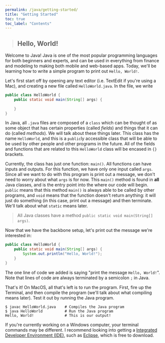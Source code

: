 ```yaml
---
permalink: /java/getting-started/
title: "Getting Started"
toc: true
toc_label: "Contents"
---
```


> ## Hello, World!

Welcome to Java! Java is one of the most popular programming languages for both beginners and experts, and can be used in everything from finance and modeling to making both mobile and web-based apps. Today, we'll be learning how to write a simple program to print out ```Hello, World!```.

Let's first start off by opening any text editor (i.e. TextEdit if you're using a Mac), and creating a new file called ```HelloWorld.java```. In the file, we write

```java
public class HelloWorld {
    public static void main(String[] args) {
        
    }
}
```

In Java, all ```.java``` files are composed of a ```class``` which can be thought of as some object that has certain properties (called _fields_) and things that it can do (called _methods_). We will talk about these things later. This class has the name ```HelloWorld```, and this is a ```public```ly accessible class that will be able to be used by other people and other programs in the future. All of the fields and functions that are related to this ```HelloWorld``` class will be encased in ```{}``` brackets. 

Currently, the class has just one function: ```main()```. All functions can have inputs and outputs. For this function, we have only one input called ```args```. Since all we want to do with this program is print out a message, we don't need to worry about what ```args``` is for now. This ```main()``` method is found in **all** Java classes, and is the entry point into the where our code will begin. ```public``` means that this method ```main()``` is always able to be called by other programs, and ```void``` means that the function doesn't return anything: it will just do something (in this case, print out a message) and then terminate. We'll talk about what ```static``` means later.

> All Java classes have a method ```public static void main(String[] args)```.

Now that we have the backbone setup, let's print out the message we're interested in:

```java
public class HelloWorld {
    public static void main(String[] args) {
        System.out.println("Hello, World!");
    }
}
```
The one line of code we added is saying "print the message ```Hello, World!```". Note that lines of code are always terminated by a semicolon ```;``` in Java.

That's it! On MacOS, all that's left is to run the program. First, fire up the Terminal, and then compile the program (we'll talk about what compiling means later). Test it out by running the Java program.

```
$ javac HelloWorld.java    # Compiles the Java program
$ java HelloWorld          # Run the Java program
Hello, World!              # This is our output!
```
If you're currently working on a Windows computer, your terminal commands may be different. I recommend looking into getting a [Integrated Developer Environment (IDE)](https://en.wikipedia.org/wiki/Integrated_development_environment), such as [Eclipse](https://www.eclipse.org/downloads/packages/), which is free to download.
